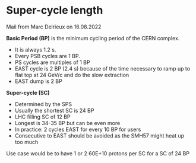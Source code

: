# Super-cycle length

Mail from Marc Delrieux on 16.08.2022

**Basic Period (BP)** is the minimum cycling period of the CERN complex.
* It is always 1.2 s.
* Every PSB cycles are 1 BP.
* PS cycles are multiples of 1 BP
* EAST cycle is 2 BP (2.4 s) because of the time necessary to ramp up to flat top at 24 GeV/c and do the slow extraction
* EAST dump is 2 BP

**Super-cycle (SC)**
* Determined by the SPS
* Usually the shortest SC is 24 BP
* LHC filling SC of 12 BP
* Longest is 34-35 BP but can be even more
* In practice: 2 cycles EAST for every 10 BP for users
* Consecutive to EAST should be avoided as the SMH57 might heat up too much

Use case would be to have 1 or 2 60E+10 protons per SC for a SC of 24 BP